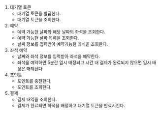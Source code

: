 1. 대기열 토큰
    - 대기열 토큰을 발급한다.
    - 대기열 토큰을 조회한다.
2. 예약
    - 예약 가능한 날짜와 해당 날짜의 좌석을 조회한다.
    - 예약 가능한 날짜 목록을 조회한다.
    - 날짜 정보를 입력받아 예약가능한 좌석을 조회한다.
3. 좌석 예약
    - 날짜와 좌석 정보를 입력받아 좌석을 예약한다.
    - 좌석을 예약하면 5분간 임시 배정되고 시간 내 결제가 완료되지 않으면 임시 배정은 해제된다.
4. 포인트
    - 포인트를 충전한다.
    - 포인트를 조회한다.
5. 결제
    - 결제 내역을 조회한다.
    - 결제가 완료되면 좌석을 배정하고 대기열 토큰을 만료시킨다.